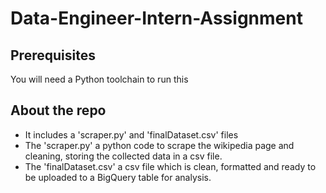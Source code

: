# Data-Engineer-Intern-Assignment

## Prerequisites
You will need a Python toolchain to run this

## About the repo
* It includes a 'scraper.py' and 'finalDataset.csv' files
* The 'scraper.py' a python code to scrape the wikipedia page and cleaning, storing the collected data in a csv file.
* The 'finalDataset.csv' a csv file which is clean, formatted and ready to be uploaded to a BigQuery table for analysis.
